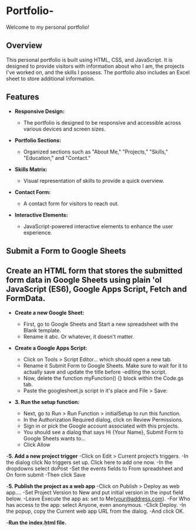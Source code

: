 # Portfolio-

Welcome to my personal portfolio!

## Overview

This personal portfolio is built using HTML, CSS, and JavaScript. It is designed to provide visitors with information about who I am, the projects I've worked on, and the skills I possess. The portfolio also includes an Excel sheet to store additional information.

## Features

- **Responsive Design:**
  - The portfolio is designed to be responsive and accessible across various devices and screen sizes.

- **Portfolio Sections:**
  - Organized sections such as "About Me," "Projects," "Skills," "Education," and "Contact."

- **Skills Matrix:**
  - Visual representation of skills to provide a quick overview.

- **Contact Form:**
  - A contact form for visitors to reach out.

- **Interactive Elements:**
  - JavaScript-powered interactive elements to enhance the user experience.

## Submit a Form to Google Sheets 


## Create an HTML form that stores the submitted form data in Google Sheets using plain 'ol JavaScript (ES6), Google Apps Script, Fetch and FormData.
- **Create a new Google Sheet:**
  - First, go to Google Sheets and Start a new spreadsheet with the Blank template.
  - Rename it abc. Or whatever, it doesn't matter.

- **Create a Google Apps Script:**
  - Click on Tools > Script Editor… which should open a new tab.
  - Rename it Submit Form to Google Sheets. Make sure to wait for it to actually save and update the title before -editing the script.
  - Now, delete the function myFunction() {} block within the Code.gs tab.
  - Paste the googlesheet.js script in it's place and File > Save:

- **3. Run the setup function:**
  - Next, go to Run > Run Function > initialSetup to run this function.
  - In the Authorization Required dialog, click on Review Permissions.
  - Sign in or pick the Google account associated with this projects.
  - You should see a dialog that says Hi {Your Name}, Submit Form to Google Sheets wants to...
  - Click Allow

-**5. Add a new project trigger**
 -Click on Edit > Current project’s triggers.
 -In the dialog click No triggers set up. Click here to add one now.
 -In the dropdowns select doPost
 -Set the events fields to From spreadsheet and On form submit
 -Then click Save

-**5. Publish the project as a web app**
 -Click on Publish > Deploy as web app….
 -Set Project Version to New and put initial version in the input field below.
 -Leave Execute the app as: set to Me(your@address.com).
 -For Who has access to the app: select Anyone, even anonymous.
 -Click Deploy.
 -In the popup, copy the Current web app URL from the dialog.
 -And click OK.

-**Run the index.ḥtml file.**
